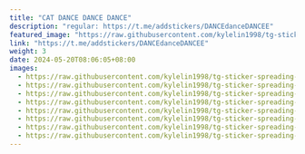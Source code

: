 ```yaml
---
title: "CAT DANCE DANCE DANCE"
description: "regular: https://t.me/addstickers/DANCEdanceDANCEE"
featured_image: "https://raw.githubusercontent.com/kylelin1998/tg-sticker-spreading-worldwide-images/main/img/383f33dc-356c-4033-be0e-8880ad1ec69e.jpg"
link: "https://t.me/addstickers/DANCEdanceDANCEE"
weight: 3
date: 2024-05-20T08:06:05+08:00
images:
  - https://raw.githubusercontent.com/kylelin1998/tg-sticker-spreading-worldwide-images/main/img/383f33dc-356c-4033-be0e-8880ad1ec69e.jpg
  - https://raw.githubusercontent.com/kylelin1998/tg-sticker-spreading-worldwide-images/main/img/478b771e-061a-4434-930e-265a977fd666.jpg
  - https://raw.githubusercontent.com/kylelin1998/tg-sticker-spreading-worldwide-images/main/img/45f567fa-7e15-4af1-bd8b-be87757912ec.jpg
  - https://raw.githubusercontent.com/kylelin1998/tg-sticker-spreading-worldwide-images/main/img/1b94cfb1-1587-479c-89b0-c205ccf27828.jpg
  - https://raw.githubusercontent.com/kylelin1998/tg-sticker-spreading-worldwide-images/main/img/7c943e4d-0912-4635-9a71-dfce8c87ca76.jpg
  - https://raw.githubusercontent.com/kylelin1998/tg-sticker-spreading-worldwide-images/main/img/83b8840f-f733-4847-93db-3fe063394d3f.jpg
  - https://raw.githubusercontent.com/kylelin1998/tg-sticker-spreading-worldwide-images/main/img/903f161e-7c20-4e04-859d-34e688b53018.jpg
  - https://raw.githubusercontent.com/kylelin1998/tg-sticker-spreading-worldwide-images/main/img/318236b5-4060-40ca-8008-7c241c523ecf.jpg
---
```


